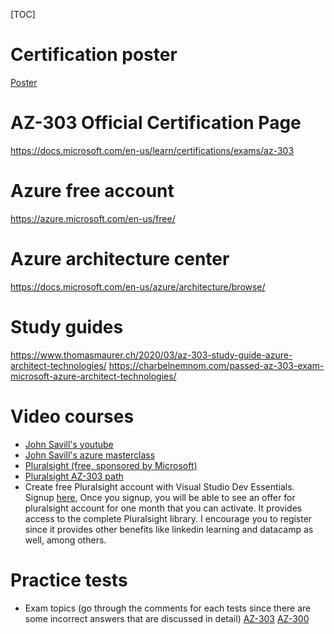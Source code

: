 [TOC]
# Certification poster
[Poster](https://query.prod.cms.rt.microsoft.com/cms/api/am/binary/RE2PjDI)
# AZ-303 Official Certification Page
https://docs.microsoft.com/en-us/learn/certifications/exams/az-303

# Azure free account
https://azure.microsoft.com/en-us/free/
# Azure architecture center
https://docs.microsoft.com/en-us/azure/architecture/browse/

# Study guides
https://www.thomasmaurer.ch/2020/03/az-303-study-guide-azure-architect-technologies/
https://charbelnemnom.com/passed-az-303-exam-microsoft-azure-architect-technologies/

# Video courses
- [John Savill's youtube](https://www.youtube.com/c/NTFAQGuy)
- [John Savill's azure masterclass](https://www.youtube.com/playlist?list=PLlVtbbG169nGccbp8VSpAozu3w9xSQJoY)
- [Pluralsight (free, sponsored by Microsoft)](https://www.pluralsight.com/partners/microsoft/azure)
- [Pluralsight AZ-303 path](https://www.pluralsight.com/paths/microsoft-azure-architect-technologies-az-303)
- Create free Pluralsight account with Visual Studio Dev Essentials.
Signup [here](https://my.visualstudio.com/), 
Once you signup, you will be able to see an offer for pluralsight account for one month that you can activate. It provides access to the complete Pluralsight library. I encourage you to register since it provides other benefits like linkedin learning and datacamp as well, among others.

# Practice tests
- Exam topics (go through the comments for each tests since there are some incorrect answers that are discussed in detail)
[AZ-303](https://www.examtopics.com/exams/microsoft/az-303/)
[AZ-300](https://www.examtopics.com/exams/microsoft/az-300/)

